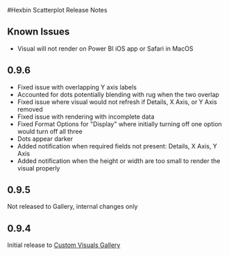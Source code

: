 #Hexbin Scatterplot Release Notes

## Known Issues

- Visual will not render on Power BI iOS app or Safari in MacOS

## 0.9.6

- Fixed issue with overlapping Y axis labels
- Accounted for dots potentially blending with rug when the two overlap
- Fixed issue where visual would not refresh if Details, X Axis, or Y Axis removed
- Fixed issue with rendering with incomplete data
- Fixed Format Options for "Display" where initially turning off one option would turn off all three
- Dots appear darker
- Added notification when required fields not present: Details, X Axis, Y Axis
- Added notification when the height or width are too small to render the visual properly

## 0.9.5

Not released to Gallery, internal changes only 

## 0.9.4 

Initial release to [Custom Visuals Gallery](https://app.powerbi.com/visuals/)
